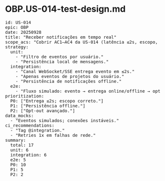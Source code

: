 # OBP.US-014-test-design.md
<pre>
id: US-014
epic: OBP
date: 20250928
title: "Receber notificações em tempo real"
scope_acs: "Cobrir AC1–AC4 da US-014 (latência ≤2s, escopo, persistência offline, opt-out)."
strategy:
  unit:
    - "Filtro de eventos por usuário."
    - "Persistência local de mensagens."
  integration:
    - "Canal WebSocket/SSE entrega evento em ≤2s."
    - "Apenas eventos de projetos do usuário."
    - "Persistência de notificações offline."
  e2e:
    - "Fluxo simulado: evento → entrega online/offline → opt-out respeitado."
prioritization:
  P0: ["Entrega ≤2s; escopo correto."]
  P1: ["Persistência offline."]
  P2: ["Opt-out avançado."]
data_mocks:
  - "Eventos simulados; conexões instáveis."
ci_recommendations:
  - "Tag @integration."
  - "Retries 1x em falhas de rede."
summary:
  total: 17
  unit: 6
  integration: 6
  e2e: 5
  P0: 10
  P1: 5
  P2: 2
</pre>
